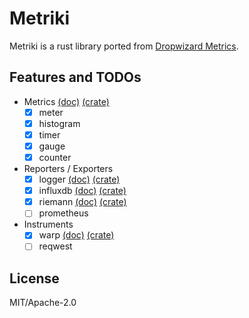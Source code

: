 # Metriki

Metriki is a rust library ported from [Dropwizard Metrics](https://github.com/dropwizard/metrics).

## Features and TODOs

- Metrics [(doc)](https://docs.rs/metriki-core/) [(crate)](https://crates.io/crates/metriki-core)
  - [x] meter
  - [x] histogram
  - [x] timer
  - [x] gauge
  - [x] counter
- Reporters / Exporters
  - [x] logger [(doc)](https://docs.rs/metriki-log-reporter/) [(crate)](https://crates.io/crates/metriki-log-reporter)
  - [x] influxdb [(doc)](https://docs.rs/metriki-influxdb-reporter/) [(crate)](https://crates.io/crates/metriki-influxdb-reporter)
  - [x] riemann [(doc)](https://docs.rs/metriki-riemann-reporter/) [(crate)](https://crates.io/crates/metriki-riemann-reporter)
  - [ ] prometheus
- Instruments
  - [x] warp [(doc)](https://docs.rs/metriki-warp/) [(crate)](https://crates.io/crates/metriki-warp)
  - [ ] reqwest

## License

MIT/Apache-2.0
